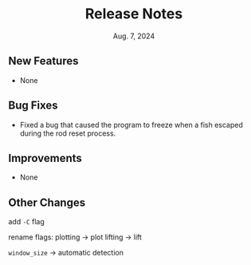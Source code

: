 
<div align="center">
<h1>Release Notes</h1>
Aug. 7, 2024
</div>


## New Features
- None

## Bug Fixes
- Fixed a bug that caused the program to freeze when a fish escaped during the rod reset process.

## Improvements
- None

## Other Changes
add `-C` flag

rename flags:
plotting -> plot
lifting -> lift

`window_size` -> automatic detection
 
<!-- > [!NOTE]
**Please refer to `template.ini` to check new settings**. -->